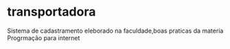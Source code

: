# transportadora
Sistema de cadastramento eleborado na faculdade,boas praticas da materia Progrmação para internet
